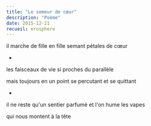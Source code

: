 ```yaml
---
title: "Le semeur de cœur"
description: "Poème"
date: 2015-12-21
recueil: erosphere
---
```


il marche de fille en fille
semant pétales de cœur

*

les faisceaux de vie
si proches du parallèle

mais toujours en un point
se percutant et se quittant

*

il ne reste qu'un sentier parfumé
et l'on hume les vapes

qui nous montent à la tête
